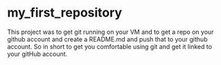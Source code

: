 # my_first_repository
This project was to get git running on your VM and to get a repo on your github account and create a README.md and push that to your github account.
So in short to get you comfortable using git and get it linked to your gitHub account. 
